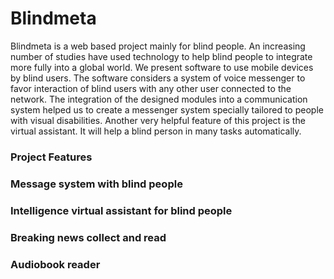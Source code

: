 # Blindmeta
Blindmeta is a web based project mainly for blind people. An increasing number of studies have used technology to help blind people to integrate more fully into a global world. We present software to use mobile devices by blind users. The software considers a system of voice messenger to favor interaction of blind users with any other user connected to the network. The integration of the designed modules into a communication system helped us to create a messenger system specially tailored to people with visual disabilities. Another very helpful feature of this project is the virtual assistant. It will help a blind person in many tasks automatically.

### Project Features<br />
### Message system with blind people<br />
### Intelligence virtual assistant for blind people<br />
### Breaking news collect and read<br />
### Audiobook reader<br />
